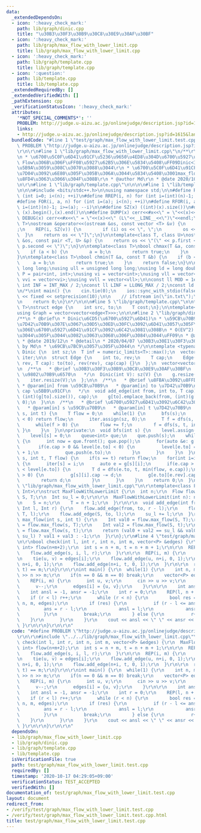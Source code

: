```yaml
---
data:
  _extendedDependsOn:
  - icon: ':heavy_check_mark:'
    path: lib/graph/dinic.cpp
    title: "\u30B3\u30F3\u30B9\u30C8\u30E9\u30AF\u30BF"
  - icon: ':heavy_check_mark:'
    path: lib/graph/max_flow_with_lower_limit.cpp
    title: lib/graph/max_flow_with_lower_limit.cpp
  - icon: ':heavy_check_mark:'
    path: lib/graph/template.cpp
    title: lib/graph/template.cpp
  - icon: ':question:'
    path: lib/template.cpp
    title: lib/template.cpp
  _extendedRequiredBy: []
  _extendedVerifiedWith: []
  _pathExtension: cpp
  _verificationStatusIcon: ':heavy_check_mark:'
  attributes:
    '*NOT_SPECIAL_COMMENTS*': ''
    PROBLEM: http://judge.u-aizu.ac.jp/onlinejudge/description.jsp?id=1615&lang=jp
    links:
    - http://judge.u-aizu.ac.jp/onlinejudge/description.jsp?id=1615&lang=jp
  bundledCode: "#line 1 \"test/graph/max_flow_with_lower_limit.test.cpp\"\n#define\
    \ PROBLEM \"http://judge.u-aizu.ac.jp/onlinejudge/description.jsp?id=1615&lang=jp\"\
    \r\n\r\n#line 1 \"lib/graph/max_flow_with_lower_limit.cpp\"\n/**\r\n * @brief\r\
    \n * \u6700\u5C0F\u6D41\u91CF\u5236\u9650\u4ED8\u304D\u6700\u5927\u6D41\r\n *\
    \ Flow\u306B\u306F\uFF08\u5927\u62B5\u306E\u5834\u5408\uFF09Dinic<Int>\u3092\u6307\
    \u5B9A\u3059\u308C\u3070\u3088\u3044\r\n * \u6700\u5C0F\u6D41\u91CF\u306E\u5236\
    \u7D04\u3092\u6E80\u305F\u305B\u306A\u3044\u5834\u5408\u3001max_flow\u3067-1\u304C\
    \u8FD4\u3063\u3066\u304F\u308B\r\n * @author Md\r\n * @date 2020/10/17\r\n */\r\
    \n\r\n#line 1 \"lib/graph/template.cpp\"\n\n\n\n#line 1 \"lib/template.cpp\"\n\
    \n\n\n#include <bits/stdc++.h>\n\nusing namespace std;\n\n#define REP(i, n) for\
    \ (int i=0; i<(n); ++i)\n#define RREP(i, n) for (int i=(int)(n)-1; i>=0; --i)\n\
    #define FOR(i, a, n) for (int i=(a); i<(n); ++i)\n#define RFOR(i, a, n) for (int\
    \ i=(int)(n)-1; i>=(a); --i)\n\n#define SZ(x) ((int)(x).size())\n#define ALL(x)\
    \ (x).begin(),(x).end()\n\n#define DUMP(x) cerr<<#x<<\" = \"<<(x)<<endl\n#define\
    \ DEBUG(x) cerr<<#x<<\" = \"<<(x)<<\" (L\"<<__LINE__<<\")\"<<endl;\n\ntemplate<class\
    \ T>\nostream &operator<<(ostream &os, const vector <T> &v) {\n    os << \"[\"\
    ;\n    REP(i, SZ(v)) {\n        if (i) os << \", \";\n        os << v[i];\n  \
    \  }\n    return os << \"]\";\n}\n\ntemplate<class T, class U>\nostream &operator<<(ostream\
    \ &os, const pair <T, U> &p) {\n    return os << \"(\" << p.first << \" \" <<\
    \ p.second << \")\";\n}\n\ntemplate<class T>\nbool chmax(T &a, const T &b) {\n\
    \    if (a < b) {\n        a = b;\n        return true;\n    }\n    return false;\n\
    }\n\ntemplate<class T>\nbool chmin(T &a, const T &b) {\n    if (b < a) {\n   \
    \     a = b;\n        return true;\n    }\n    return false;\n}\n\nusing ll =\
    \ long long;\nusing ull = unsigned long long;\nusing ld = long double;\nusing\
    \ P = pair<int, int>;\nusing vi = vector<int>;\nusing vll = vector<ll>;\nusing\
    \ vvi = vector<vi>;\nusing vvll = vector<vll>;\n\nconst ll MOD = 1e9 + 7;\nconst\
    \ int INF = INT_MAX / 2;\nconst ll LINF = LLONG_MAX / 2;\nconst ld eps = 1e-9;\n\
    \n/*\nint main() {\n    cin.tie(0);\n    ios::sync_with_stdio(false);\n    cout\
    \ << fixed << setprecision(10);\n\n    // ifstream in(\"in.txt\");\n    // cin.rdbuf(in.rdbuf());\n\
    \n    return 0;\n}\n*/\n\n\n#line 5 \"lib/graph/template.cpp\"\n\ntemplate<typename\
    \ T>\nstruct edge {\n    int src, to;\n    T cost;\n};\n\ntemplate<typename T>\n\
    using Graph = vector<vector<edge<T>>>;\n\n\n#line 2 \"lib/graph/dinic.cpp\"\n\n\
    /**\n * @brief\n * Dinic\u6CD5(\u6700\u5927\u6D41)\n * \u59CB\u70B9\u304B\u3089\
    \u7D42\u70B9\u307E\u3067\u30D5\u30ED\u30FC\u3092\u6D41\u3057\u305F\u3068\u304D\
    \u306E\u6700\u5927\u6D41\u91CF\u3092\u6C42\u3081\u308B\n * O(EV^2) \uFF08\u3060\
    \u3044\u305F\u3044\u3082\u3063\u3068\u306F\u3084\u3044\uFF09\n * @author Md\n\
    \ * @date 2019/12\n * @detail\n * 2020/04/07 \u30B3\u30E1\u30F3\u30C8\u8FFD\u52A0\
    \ by Md\n * \u69CB\u7BC9\u3057\u305F\u3044\n */\n\ntemplate <typename T>\nstruct\
    \ Dinic {\n  int sz;\n  T inf = numeric_limits<T>::max();\n  vector<int> level,\
    \ iter;\n\n  struct Edge {\n    int to, rev;\n    T cap;\n    Edge(int to, int\
    \ rev, T cap): to(to), rev(rev), cap(cap) {}\n  };\n  vector<vector<Edge>> g;\n\
    \n  /**\n   * @brief \u30B3\u30F3\u30B9\u30C8\u30E9\u30AF\u30BF\n   * @param V\
    \ \u9802\u70B9\u6570\n   */\n  Dinic(int V): sz(V) {\n    g.resize(V);\n    level.resize(V);\n\
    \    iter.resize(V);\n  };\n\n  /**\n   * @brief \u8FBA\u3092\u8FFD\u52A0\n  \
    \ * @param[in] from \u59CB\u70B9\n   * @param[in] to \u7D42\u70B9\n   * @param[in]\
    \ cap \u5BB9\u91CF\n   */\n  void add_edge(int from, int to, T cap) {\n    g[from].emplace_back(to,\
    \ (int)(g[to].size()), cap);\n    g[to].emplace_back(from, (int)(g[from].size())-1,\
    \ 0);\n  }\n\n  /**\n   * @brief \u6700\u5927\u6D41\u3092\u6C42\u3081\u308B\n\
    \   * @param[in] s \u59CB\u70B9\n   * @param[in] t \u7D42\u70B9\n   */\n  T max_flow(int\
    \ s, int t) {\n    T flow = 0;\n    while(1) {\n      bfs(s);\n      if(level[t]\
    \ < 0) return flow;\n      iter.assign(sz, 0);\n      T f = dfs(s, t, inf);\n\
    \      while(f > 0) {\n        flow += f;\n        f = dfs(s, t, inf);\n     \
    \ }\n    }\n  }\n\nprivate:\n  void bfs(int s) {\n    level.assign(sz, -1);\n\
    \    level[s] = 0;\n    queue<int> que;\n    que.push(s);\n    while(!que.empty())\
    \ {\n      int now = que.front(); que.pop();\n      for(auto &e: g[now]) {\n \
    \       if(e.cap > 0 && level[e.to] < 0) {\n          level[e.to] = level[now]\
    \ + 1;\n          que.push(e.to);\n        }\n      }\n    }\n  }\n\n  T dfs(int\
    \ s, int t, T flow) {\n    if(s == t) return flow;\n    for(int i=iter[s];i<(int)(g[s].size());++i)\
    \ {\n      iter[s] = i;\n      auto e = g[s][i];\n      if(e.cap > 0 && level[s]\
    \ < level[e.to]) {\n        T d = dfs(e.to, t, min(flow, e.cap));\n        if(d\
    \ > 0) {\n          g[s][i].cap -= d;\n          g[e.to][e.rev].cap += d;\n  \
    \        return d;\n        }\n      }\n    }\n    return 0;\n  }\n};\n#line 11\
    \ \"lib/graph/max_flow_with_lower_limit.cpp\"\n\r\ntemplate<class Flow, typename\
    \ Int>\r\nstruct MaxFlowWithLowerLimit {\r\n  int n;\r\n  Flow flow;\r\n  int\
    \ S, T;\r\n  Int su_l = 0;\r\n\r\n  MaxFlowWithLowerLimit(int n): n(n), flow(n+2){\r\
    \n    S = n;\r\n    T = n + 1;\r\n  }\r\n\r\n  void add_edge(int from, int to,\
    \ Int l, Int r) {\r\n    flow.add_edge(from, to, r - l);\r\n    flow.add_edge(from,\
    \ T, l);\r\n    flow.add_edge(S, to, l);\r\n    su_l += l;\r\n  }\r\n\r\n  Int\
    \ max_flow(int s, int t) {\r\n    Int val0 = flow.max_flow(S, T);\r\n    Int val1\
    \ = flow.max_flow(s, T);\r\n    Int val2 = flow.max_flow(S, t);\r\n    Int val3\
    \ = flow.max_flow(s, t);\r\n    return (val0 + val2 == su_l && val0 + val1 ==\
    \ su_l) ? val1 + val3 : -1;\r\n  }\r\n};\r\n#line 4 \"test/graph/max_flow_with_lower_limit.test.cpp\"\
    \n\r\nbool check(int l, int r, int n, int m, vector<P> &edges) {\r\n  MaxFlowWithLowerLimit<Dinic<int>,\
    \ int> flow(n+m+2);\r\n  int s = n + m, t = n + m + 1;\r\n\r\n  REP(i, n) {\r\n\
    \    flow.add_edge(s, i, l, r);\r\n  }\r\n\r\n  REP(i, m) {\r\n    int u, v;\r\
    \n    tie(u, v) = edges[i];\r\n    flow.add_edge(u, n+i, 0, 1);\r\n    flow.add_edge(v,\
    \ n+i, 0, 1);\r\n    flow.add_edge(n+i, t, 0, 1);\r\n  }\r\n\r\n  return flow.max_flow(s,\
    \ t) == m;\r\n}\r\n\r\nint main() {\r\n  while(1) {\r\n    int n, m;\r\n    cin\
    \ >> n >> m;\r\n    if(n == 0 && m == 0) break;\r\n    vector<P> edges(m);\r\n\
    \    REP(i, m) {\r\n      int u, v;\r\n      cin >> u >> v;\r\n      u--;\r\n\
    \      v--;\r\n      edges[i] = {u, v};\r\n    }\r\n\r\n    int ans = INF;\r\n\
    \    int ansl = -1, ansr = -1;\r\n    int r = 0;\r\n    REP(l, n + 1) {\r\n  \
    \    if (r < l) r++;\r\n      while (r < n) {\r\n        bool res = check(l, r,\
    \ n, m, edges);\r\n        if (res) {\r\n          if (r - l <= ans) {\r\n   \
    \         ans = r - l;\r\n            ansl = l;\r\n            ansr = r;\r\n \
    \         }\r\n          break;\r\n        } else {\r\n          r++;\r\n    \
    \    }\r\n      }\r\n    }\r\n    cout << ansl << \" \" << ansr << endl;\r\n \
    \ }\r\n\r\n}\r\n\r\n"
  code: "#define PROBLEM \"http://judge.u-aizu.ac.jp/onlinejudge/description.jsp?id=1615&lang=jp\"\
    \r\n\r\n#include \"../../lib/graph/max_flow_with_lower_limit.cpp\"\r\n\r\nbool\
    \ check(int l, int r, int n, int m, vector<P> &edges) {\r\n  MaxFlowWithLowerLimit<Dinic<int>,\
    \ int> flow(n+m+2);\r\n  int s = n + m, t = n + m + 1;\r\n\r\n  REP(i, n) {\r\n\
    \    flow.add_edge(s, i, l, r);\r\n  }\r\n\r\n  REP(i, m) {\r\n    int u, v;\r\
    \n    tie(u, v) = edges[i];\r\n    flow.add_edge(u, n+i, 0, 1);\r\n    flow.add_edge(v,\
    \ n+i, 0, 1);\r\n    flow.add_edge(n+i, t, 0, 1);\r\n  }\r\n\r\n  return flow.max_flow(s,\
    \ t) == m;\r\n}\r\n\r\nint main() {\r\n  while(1) {\r\n    int n, m;\r\n    cin\
    \ >> n >> m;\r\n    if(n == 0 && m == 0) break;\r\n    vector<P> edges(m);\r\n\
    \    REP(i, m) {\r\n      int u, v;\r\n      cin >> u >> v;\r\n      u--;\r\n\
    \      v--;\r\n      edges[i] = {u, v};\r\n    }\r\n\r\n    int ans = INF;\r\n\
    \    int ansl = -1, ansr = -1;\r\n    int r = 0;\r\n    REP(l, n + 1) {\r\n  \
    \    if (r < l) r++;\r\n      while (r < n) {\r\n        bool res = check(l, r,\
    \ n, m, edges);\r\n        if (res) {\r\n          if (r - l <= ans) {\r\n   \
    \         ans = r - l;\r\n            ansl = l;\r\n            ansr = r;\r\n \
    \         }\r\n          break;\r\n        } else {\r\n          r++;\r\n    \
    \    }\r\n      }\r\n    }\r\n    cout << ansl << \" \" << ansr << endl;\r\n \
    \ }\r\n\r\n}\r\n\r\n"
  dependsOn:
  - lib/graph/max_flow_with_lower_limit.cpp
  - lib/graph/dinic.cpp
  - lib/graph/template.cpp
  - lib/template.cpp
  isVerificationFile: true
  path: test/graph/max_flow_with_lower_limit.test.cpp
  requiredBy: []
  timestamp: '2020-10-17 04:29:05+09:00'
  verificationStatus: TEST_ACCEPTED
  verifiedWith: []
documentation_of: test/graph/max_flow_with_lower_limit.test.cpp
layout: document
redirect_from:
- /verify/test/graph/max_flow_with_lower_limit.test.cpp
- /verify/test/graph/max_flow_with_lower_limit.test.cpp.html
title: test/graph/max_flow_with_lower_limit.test.cpp
---
```


